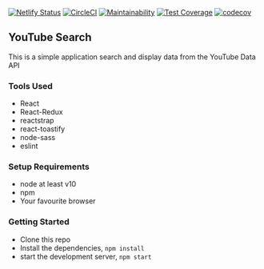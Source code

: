[![Netlify Status](https://api.netlify.com/api/v1/badges/64c45e71-8b32-4a53-9b5f-7e41258e4f9c/deploy-status)](https://app.netlify.com/sites/emmanuelbeja-youtubesearch/deploys) [![CircleCI](https://circleci.com/gh/EmmanuelBeja/youtubesearch/tree/main.svg?style=svg)](https://circleci.com/gh/EmmanuelBeja/youtubesearch/tree/main) [![Maintainability](https://api.codeclimate.com/v1/badges/72a4340a4a9074bcc5b8/maintainability)](https://codeclimate.com/github/EmmanuelBeja/youtubesearch/maintainability) [![Test Coverage](https://api.codeclimate.com/v1/badges/72a4340a4a9074bcc5b8/test_coverage)](https://codeclimate.com/github/EmmanuelBeja/youtubesearch/test_coverage) [![codecov](https://codecov.io/gh/EmmanuelBeja/youtubesearch/branch/main/graph/badge.svg?token=LBY7DHS1SK)](https://codecov.io/gh/EmmanuelBeja/youtubesearch)

## YouTube Search
This is a simple application search and display data from the YouTube Data API

### Tools Used
- React
- React-Redux
- reactstrap
- react-toastify
- node-sass
- eslint

### Setup Requirements
- node at least v10
- npm
- Your favourite browser

### Getting Started
- Clone this repo
- Install the dependencies, `npm install`
- start the development server, `npm start`
